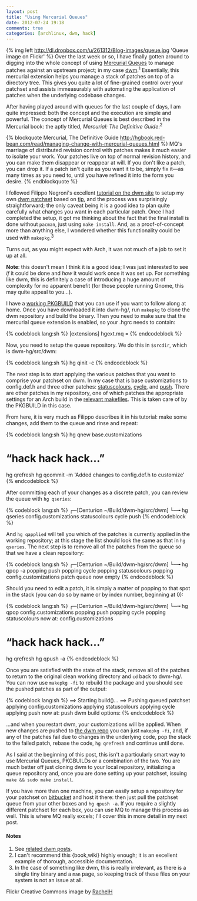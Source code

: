 ```yaml
---
layout: post
title: "Using Mercurial Queues"
date: 2012-07-24 19:18
comments: true
categories: [archlinux, dwm, hack]
---
```


{% img left http://dl.dropbox.com/u/261312/Blog-images/queue.jpg 'Queue image on Flickr' %}
Over the last week or so, I have finally gotten around to digging into the whole concept of
using 
[Mercurial Queues](http://hgbook.red-bean.com/read/managing-change-with-mercurial-queues.html 'Chapter on queues in the Mercurial book')
to manage patches against an upstream project; in my case 
[dwm](http://dwm.suckless.org 'The truly suckless window manager…').<sup>1</sup>
Essentially, this mercurial extension helps you manage a stack of patches on
top of a directory tree. This gives you quite a lot of fine-grained control
over your patchset and assists immeasurably with automating the application of
patches when the underlying codebase changes. 

After having played around with queues for the last couple of days, I am quite
impressed: both the concept and the execution are simple and powerful. The concept
of Mercurial Queues is best described in the Mercurial book: the aptly titled, 
*Mercurial: The Definitive Guide*:<sup>2</sup>

{% blockquote Mercurial, The Definitive Guide http://hgbook.red-bean.com/read/managing-change-with-mercurial-queues.html %}
MQ's marriage of distributed revision control with patches makes it much easier to isolate your work. Your patches live on top of normal revision history, and you can make them disappear or reappear at will. If you don't like a patch, you can drop it. If a patch isn't quite as you want it to be, simply fix it—as many times as you need to, until you have refined it into the form you desire.
{% endblockquote %}

I followed Filippo Negroni's excellent
[tutorial on the dwm site](http://dwm.suckless.org/customisation/patch_queue 'Step-by-step guide')
to setup my own 
[dwm patchset](https://bitbucket.org/jasonwryan/dwm-patchset/src 'Patchset in Bitbucket repo')
based on
[tip](http://hg.suckless.org/dwm 'dwm hg repository'), and the process was
surprisingly straightforward; the only caveat being it is a good idea to plan
quite carefully what changes you want in each particular patch. Once I had
completed the setup, it got me thinking about the fact that the final install
is done without `pacman`, just using `make install`. And, as a proof-of-concept
more than anything else, I wondered whether this functionality could be used
with `makepkg`.<sup>3</sup>

Turns out, as you might expect with Arch, it was not much of a job to set it
up at all. 

**Note**: this doesn't mean I think it is a good idea; I was just interested
to see *if* it could be done and *how* it would work once it was set up. For something
like dwm, this is definitely a case of introducing a huge amount of complexity for
no apparent benefit (for those people running Gnome, this may quite appeal to you…).

I have a
[working PKGBUILD](http://pikacode.com/jasonwryan/Centurion/file/default/Build/dwm-hg/PKGBUILD 'If you must…')
that you can use if you want to follow along at home. Once you have downloaded
it into <span class="file">dwm-hg/</span>, run `makepkg` to clone the dwm
repository and build the binary.  Then you need to make sure that the mercurial
queue extension is enabled, so your <span class="file">.hgrc</span> needs to
contain:

{% codeblock lang:sh %}
[extensions]
hgext.mq =
{% endcodeblock %}

Now, you need to setup the queue repository. We do this in `$srcdir`, which
is <span class="file">dwm-hg/src/dwm</span>:

{% codeblock lang:sh %}
hg qinit -c
{% endcodeblock %}

The next step is to start applying the various patches that you want to comprise
your patchset on dwm. In my case that is base customizations to <span class="file">config.def.h</span>
and three other patches:
[statuscolours](https://bitbucket.org/jasonwryan/dwm-patchset/src/default/statuscolours 'Patch in mercurial queue'),
[cycle](http://https://bitbucket.org/jasonwryan/dwm-patchset/src/default/cycle 'ditto'), and
[push](https://bitbucket.org/jasonwryan/dwm-patchset/src/default/push 'etc…'). 
There are other patches in my repository, one of which patches the appropriate 
settings for an Arch build in the
[relevant makefiles](https://bitbucket.org/jasonwryan/dwm-patchset/src/default/setup.makefile 'Arch settings for Makefiles').
This is taken care of by the PKGBUILD in this case.

From here, it is very much as Filippo describes it in his tutorial: make
some changes, add them to the queue and rinse and repeat:

{% codeblock lang:sh %}
hg qnew base.customizations
 # “hack hack hack…”
hg qrefresh
hg qcommit -m 'Added changes to config.def.h to customize'
{% endcodeblock %}

After committing each of your changes as a discrete patch, you can review the queue
with `hg qseries`:

{% codeblock lang:sh %}
┌─[Centurion ~/Build/dwm-hg/src/dwm]
└─╼ hg qseries
config.customizations
statuscolours
cycle
push
{% endcodeblock %}

And `hg qapplied` will tell you which of the patches is currently 
applied in the working repository; at this stage the list should look
the same as that in `hg qseries`. The next step is to remove all of the
patches from the queue so that we have a clean repository:

{% codeblock lang:sh %}
┌─[Centurion ~/Build/dwm-hg/src/dwm]
└─╼ hg qpop -a
popping push
popping cycle
popping statuscolours
popping config.customizations
patch queue now empty
{% endcodeblock %}

Should you need to edit a patch, it is simply a matter of popping
to that spot in the stack (you can do so by name or by index 
number, beginning at 0):

{% codeblock lang:sh %}
┌─[Centurion ~/Build/dwm-hg/src/dwm]
└─╼ hg qpop config.customizations 
popping push
popping cycle
popping statuscolours
now at: config.customizations
 # “hack hack hack…”
hg qrefresh
hg qpush -a
{% endcodeblock %}

Once you are satisfied with the state of the stack, remove all of the
patches to return to the original clean working directory and `cd` back 
to <span class="file">dwm-hg/</span>. You can now use `makepkg -fi` to 
rebuild the package and you should see the pushed patches as part of
the output:

{% codeblock lang:sh %}
==> Starting build()...
==> Pushing queued patchset
applying config.customizations
applying statuscolours
applying cycle
applying push
now at: push
dwm build options:
{% endcodeblock %}

…and when you restart dwm, your customizations will be applied.
When new changes are pushed to 
[the dwm repo](http://hg.suckless.org/dwm 'dwm mercurial repo')
you can just `makepkg -fi`, and, if any of the patches fail due
to changes in the underlying code, pop the stack to the failed
patch, rebase the code, `hg qrefresh` and continue until done.

As I said at the beginning of this post, this isn't a particularly smart way to
use Mercurial Queues, PKGBUILDs or a combination of the two. You are much
better off just cloning dwm to your local repository, initializing a queue
repository and, once you are done setting up your patchset, issuing `make &&
sudo make install`.

If you have more than one machine, you can easily setup a repository for
your patchset on
[bitbucket](https://bitbucket.org/ 'bitbucket free mercurial hosting')
and host it there: then just pull the patchset queue
from your other boxes and `hg qpush -a`. If you require a slightly
different patchset for each box, you can use MQ to manage this
process as well. This is where MQ really excels; 
I'll cover this in more detail in my next post.

#### Notes
1. See [related dwm posts](http://jasonwryan.com/blog/categories/dwm/ 'dwm category in the archives').
2. I can't recommend this {book,wiki} highly enough; it is an excellent
example of thorough, accessible documentation.
3. In the case of something like dwm, this is really irrelevant, as there
is a single tiny binary and a `man` page, so keeping track of these files on
your system is not an issue at all.

Flickr Creative Commons image by 
[RachelH](http://www.flickr.com/photos/bagelmouse/3936852444/ 'Queue image on Flickr')
